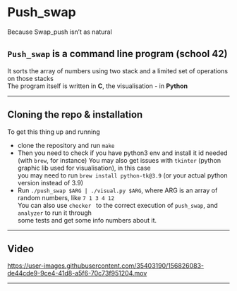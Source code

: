 # Push_swap
Because Swap_push isn’t as natural

## ```Push_swap``` is a command line program (school 42)
It sorts the array of numbers using two stack and a limited set of operations on those stacks  
The program itself is written in **C**, the visualisation - in **Python**

---

## Cloning the repo & installation

To get this thing up and running
* clone the repository and run `make`
* Then you need to check if you have python3 env and install it id needed (with `brew`, for instance) 
  You may also get issues with `tkinter` (python graphic lib used for visualisation), in this case  
  you may need to run `brew install python-tk@3.9` (or your actual python version instead of 3.9)
* Run `./push_swap $ARG | ./visual.py $ARG`, where ARG is an array of random numbers, like `7 1 3 4 12`  
  You can also use `checker ` to the correct execution of `push_swap`, and `analyzer` to run it through  
  some tests and get some info numbers about it.

---

## Video

https://user-images.githubusercontent.com/35403190/156826083-de44cde9-9ce4-41d8-a5f6-70c73f951204.mov

---
